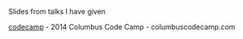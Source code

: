 Slides from talks I have given

[codecamp](codecamp) - 2014 Columbus Code Camp - columbuscodecamp.com